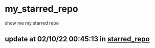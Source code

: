# my_starred_repo
show me my starred repo

update at 02/10/22 00:45:13 in [starred_repo](./index.html)
---

